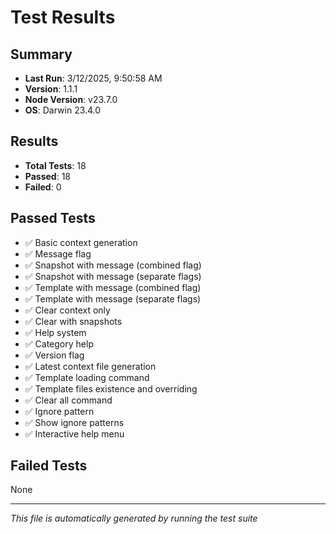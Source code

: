 # Test Results

## Summary
- **Last Run**: 3/12/2025, 9:50:58 AM
- **Version**: 1.1.1
- **Node Version**: v23.7.0
- **OS**: Darwin 23.4.0

## Results
- **Total Tests**: 18
- **Passed**: 18
- **Failed**: 0

## Passed Tests
- ✅ Basic context generation
- ✅ Message flag
- ✅ Snapshot with message (combined flag)
- ✅ Snapshot with message (separate flags)
- ✅ Template with message (combined flag)
- ✅ Template with message (separate flags)
- ✅ Clear context only
- ✅ Clear with snapshots
- ✅ Help system
- ✅ Category help
- ✅ Version flag
- ✅ Latest context file generation
- ✅ Template loading command
- ✅ Template files existence and overriding
- ✅ Clear all command
- ✅ Ignore pattern
- ✅ Show ignore patterns
- ✅ Interactive help menu

## Failed Tests
None

---
*This file is automatically generated by running the test suite* 